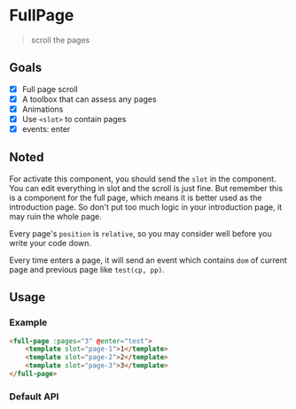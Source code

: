 # FullPage

> scroll the pages

## Goals

 * [x] Full page scroll
 * [x] A toolbox that can assess any pages
 * [x] Animations
 * [x] Use `<slot>` to contain pages
 * [x] events: enter

## Noted

For activate this component, you should send the `slot` in the component. You can edit everything in slot and the scroll is just fine. But remember this is a component for the full page, which means it is better used as the introduction page. So don't put too much logic in your introduction page, it may ruin the whole page.

Every page's `position` is `relative`, so you may consider well before you write your code down.

Every time enters a page, it will send an event which contains `dom` of current page and previous page like `test(cp, pp)`.

## Usage

### Example
```html
<full-page :pages="3" @enter="test">
    <template slot="page-1">1</template>
    <template slot="page-2">2</template>
    <template slot="page-3">3</template>
</full-page>
```

### Default API
